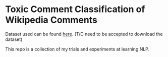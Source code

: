 # Toxic Comment Classification of Wikipedia Comments
Dataset used can be found [here](https://www.kaggle.com/competitions/jigsaw-toxic-comment-classification-challenge). (T/C need to be accepted to download the dataset)

This repo is a collection of my trials and experiments at learning NLP.